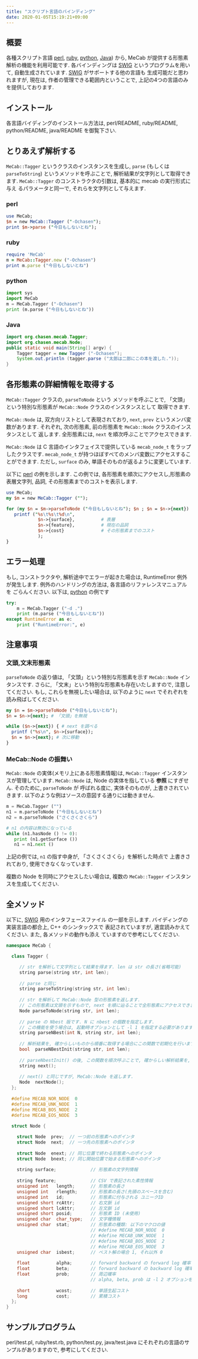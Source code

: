 ```yaml
---
title: "スクリプト言語のバインディング"
date: 2020-01-05T15:19:21+09:00
---
```


## 概要

各種スクリプト言語 [perl][perl],
[ruby][ruby],
[python][python],
[Java][java])
から, MeCab が提供する形態素解析の機能を利用可能です.
各バインディングは [SWIG][SWIG] というプログラムを用いて, 自動生成されています.
[SWIG][SWIG] がサポートする他の言語も
生成可能だと思われますが, 現在は, 作者の管理できる範囲内ということで, 
上記の4つの言語のみを提供しております.

## インストール

各言語バイディングのインストール方法は, perl/README, ruby/README, python/README,
java/README を御覧下さい.

## とりあえず解析する

`MeCab::Tagger` というクラスのインスタンスを生成し, `parse` (もしくは
`parseToString`) というメソッドを呼ぶことで, 解析結果が文字列として取得できます.
`MeCab::Tagger` のコンストラクタの引数は, 基本的に mecab の実行形式に与え
るパラメータと同一で, それらを文字列として与えます.

### perl

```perl
use MeCab;
$m = new MeCab::Tagger ("-Ochasen");
print $m->parse ("今日もしないとね");
```

### ruby

```ruby
require 'MeCab'
m = MeCab::Tagger.new ("-Ochasen")
print m.parse ("今日もしないとね")
```

### python

```python
import sys
import MeCab
m = MeCab.Tagger ("-Ochasen")
print (m.parse ("今日もしないとね"))
```

### Java

```java
import org.chasen.mecab.Tagger;
import org.chasen.mecab.Node;
public static void main(String[] argv) {
    Tagger tagger = new Tagger ("-Ochasen");
    System.out.println (tagger.parse ("太郎は二郎にこの本を渡した.")); 
}
```

## 各形態素の詳細情報を取得する

`MeCab::Tagger` クラスの, `parseToNode` という
メソッドを呼ぶことで, 「文頭」という特別な形態素が `MeCab::Node` クラスのインスタンスとして
取得できます.

`MeCab::Node` は, 双方向リストとして表現されており, `next`, `prev` というメンバ変数があります.
それぞれ, 次の形態素, 前の形態素を `MeCab::Node` クラスのインスタンスとして
返します. 全形態素には, `next` を順次呼ぶことでアクセスできます.

`MeCab::Node` は C 言語のインタフェイスで提供している `mecab_node_t` をラップしたクラスです.
`mecab_node_t` が持つほぼすべてのメンバ変数にアクセスすることができます.
ただし, `surface` のみ, 単語そのものが返るように変更しています.

以下に [perl][perl] の例を示します. この例では, 
各形態素を順次にアクセスし,形態素の表層文字列, 品詞, その形態素までのコストを表示します.

```perl
use MeCab;
my $m = new MeCab::Tagger ("");

for (my $n = $m->parseToNode ("今日もしないとね"); $n ; $n = $n->{next}) {
   printf ("%s\t%s\t%d\n",
            $n->{surface},          # 表層
            $n->{feature},          # 現在の品詞
            $n->{cost}              # その形態素までのコスト
            );
}
```

## エラー処理

もし, コンストラクタや, 解析途中でエラーが起きた場合は, 
RuntimeError 例外が発生します. 
例外のハンドリングの方法は, 各言語のリファレンスマニュアルを
ごらんください. 以下は, [python][python] の例です

```python
try:
    m = MeCab.Tagger ("-d .")
    print (m.parse ("今日もしないとね"))
except RuntimeError as e:
    print ("RuntimeError:", e)
```


## 注意事項

### 文頭,文末形態素

`parseToNode` の返り値は, 「文頭」という特別な形態素を示す `MeCab::Node`
インタンスです. さらに, 「文末」という特別な形態素も存在いたしますので,
注意してください. もし, これらを無視したい場合は, 以下のように
`next` でそれぞれを読み飛ばしてください.

```perl
my $n = $m->parseToNode ("今日もしないとね"); 
$n = $n->{next}; # 「文頭」を無視

while ($n->{next}) { # next を調べる
  printf ("%s\n", $n->{surface});
  $n = $n->{next}; # 次に移動
}
```

### MeCab::Node の振舞い

`MeCab::Node` の実体(メモリ上にある形態素情報)は, 
`MeCab::Tagger` インスタンスが管理しています. `MeCab::Node` は,
Node の実体を指している **参照** にすぎせん. そのために, `parseToNode` が
呼ばれる度に, 実体そのものが, 上書きされていきます. 以下のような例はソースの意図する通りには動きません.
 
```python
m = MeCab.Tagger ("")
n1 = m.parseToNode ("今日もしないとね") 
n2 = m.parseToNode ("さくさくさくら")

# n1 の内容は無効になっている
while (n1.hasNode () != 0):
   print (n1.getSurface ())
   n1 = n1.next ()
```

上記の例では, `n1` の指す中身が, 「さくさくさくら」を解析した時点で
上書きされており, 使用できなくなっています. 

複数の Node を同時にアクセスしたい場合は, 複数の `MeCab::Tagger` インスタンスを生成してください.

## 全メソッド

以下に, [SWIG][SWIG] 用のインタフェースファイル
の一部を示します. バイディングの実装言語の都合上, C++ のシンタックスで
表記されていますが, 適宜読みかえてください. また, 各メソッドの動作も添え
ていますので参考にしてください.

```cpp
namespace MeCab {

  class Tagger {

     // str を解析して文字列として結果を得ます. len は str の長さ(省略可能)
     string parse(string str, int len);
  
     // parse と同じ
     string parseToString(string str, int len);
  
     // str を解析して MeCab::Node 型の形態素を返します. 
     // この形態素は文頭を示すもので, next を順に辿ることで全形態素にアクセスできます
     Node parseToNode(string str, int len);
  
     // parse の Nbest 版です. N に nbest の個数を指定します.
     // この機能を使う場合は, 起動時オプションとして -l 1 を指定する必要があります
     string parseNBest(int N, string str, int len);
  
     // 解析結果を, 確からしいものから順番に取得する場合にこの関数で初期化を行います.
     bool  parseNBestInit(string str, int len);
  
     // parseNbestInit() の後, この関数を順次呼ぶことで, 確からしい解析結果を, 順番に取得できます.
     string next();
  
     // next() と同じですが, MeCab::Node を返します.
     Node  nextNode();
  };
  
  #define MECAB_NOR_NODE  0
  #define MECAB_UNK_NODE  1
  #define MECAB_BOS_NODE  2
  #define MECAB_EOS_NODE  3
  
  struct Node {

    struct Node  prev;  // 一つ前の形態素へのポインタ
    struct Node  next;  // 一つ先の形態素へのポインタ
    
    struct Node  enext; // 同じ位置で終わる形態素へのポインタ
    struct Node  bnext; // 同じ開始位置で始まる形態素へのポインタ
  
    string surface;             // 形態素の文字列情報 
  			      
    string feature;             // CSV で表記された素性情報
    unsigned int   length;      // 形態素の長さ
    unsigned int   rlength;     // 形態素の長さ(先頭のスペースを含む)
    unsigned int   id;          // 形態素に付与される ユニークID
    unsigned short rcAttr;      // 右文脈 id 
    unsigned short lcAttr;      // 左文脈 id
    unsigned short posid;       // 形態素 ID (未使用)
    unsigned char  char_type;   // 文字種情報
    unsigned char  stat;        // 形態素の種類: 以下のマクロの値
                                // #define MECAB_NOR_NODE  0
                                // #define MECAB_UNK_NODE  1
                                // #define MECAB_BOS_NODE  2
                                // #define MECAB_EOS_NODE  3
    unsigned char  isbest;      // ベスト解の場合 1, それ以外 0
  
    float          alpha;       // forward backward の forward log 確率
    float          beta;        // forward backward の backward log 確率 
    float          prob;        // 周辺確率
                                // alpha, beta, prob は -l 2 オプションを指定した時に定義されます
  
    short          wcost;       // 単語生起コスト
    long           cost;        // 累積コスト
  };
}
```

## サンプルプログラム

perl/test.pl, ruby/test.rb, python/test.py, java/test.java
にそれぞれの言語のサンプルがありますので, 参考にしてください.

[perl]: http://www.perl.com "perl"
[ruby]: http://www.ruby-lang.org "ruby"
[python]: http://www.python.org "python"
[Java]: http://java.sun.com "java"
[SWIG]: http://www.swig.org "SWIG"
